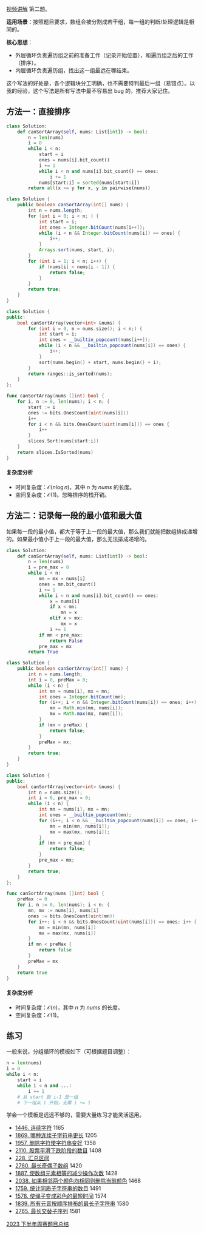 [视频讲解](https://www.bilibili.com/video/BV1oV411D7gB/) 第二题。

**适用场景**：按照题目要求，数组会被分割成若干组，每一组的判断/处理逻辑是相同的。

**核心思想**：

- 外层循环负责遍历组之前的准备工作（记录开始位置），和遍历组之后的工作（排序）。
- 内层循环负责遍历组，找出这一组最远在哪结束。

这个写法的好处是，各个逻辑块分工明确，也不需要特判最后一组（易错点）。以我的经验，这个写法是所有写法中最不容易出 bug 的，推荐大家记住。

## 方法一：直接排序

```py [sol-Python3]
class Solution:
    def canSortArray(self, nums: List[int]) -> bool:
        n = len(nums)
        i = 0
        while i < n:
            start = i
            ones = nums[i].bit_count()
            i += 1
            while i < n and nums[i].bit_count() == ones:
                i += 1
            nums[start:i] = sorted(nums[start:i])
        return all(x <= y for x, y in pairwise(nums))
```

```java [sol-Java]
class Solution {
    public boolean canSortArray(int[] nums) {
        int n = nums.length;
        for (int i = 0; i < n; ) {
            int start = i;
            int ones = Integer.bitCount(nums[i++]);
            while (i < n && Integer.bitCount(nums[i]) == ones) {
                i++;
            }
            Arrays.sort(nums, start, i);
        }
        for (int i = 1; i < n; i++) {
            if (nums[i] < nums[i - 1]) {
                return false;
            }
        }
        return true;
    }
}
```

```cpp [sol-C++]
class Solution {
public:
    bool canSortArray(vector<int> &nums) {
        for (int i = 0, n = nums.size(); i < n;) {
            int start = i;
            int ones = __builtin_popcount(nums[i++]);
            while (i < n && __builtin_popcount(nums[i]) == ones) {
                i++;
            }
            sort(nums.begin() + start, nums.begin() + i);
        }
        return ranges::is_sorted(nums);
    }
};
```

```go [sol-Go]
func canSortArray(nums []int) bool {
	for i, n := 0, len(nums); i < n; {
		start := i
		ones := bits.OnesCount(uint(nums[i]))
		i++
		for i < n && bits.OnesCount(uint(nums[i])) == ones {
			i++
		}
		slices.Sort(nums[start:i])
	}
	return slices.IsSorted(nums)
}
```

#### 复杂度分析

- 时间复杂度：$\mathcal{O}(n\log n)$，其中 $n$ 为 $\textit{nums}$ 的长度。
- 空间复杂度：$\mathcal{O}(1)$。忽略排序的栈开销。

## 方法二：记录每一段的最小值和最大值

如果每一段的最小值，都大于等于上一段的最大值，那么我们就能把数组排成递增的。如果最小值小于上一段的最大值，那么无法排成递增的。

```py [sol-Python3]
class Solution:
    def canSortArray(self, nums: List[int]) -> bool:
        n = len(nums)
        i = pre_max = 0
        while i < n:
            mn = mx = nums[i]
            ones = mn.bit_count()
            i += 1
            while i < n and nums[i].bit_count() == ones:
                x = nums[i]
                if x < mn:
                    mn = x
                elif x > mx:
                    mx = x
                i += 1
            if mn < pre_max:
                return False
            pre_max = mx
        return True
```

```java [sol-Java]
class Solution {
    public boolean canSortArray(int[] nums) {
        int n = nums.length;
        int i = 0, preMax = 0;
        while (i < n) {
            int mn = nums[i], mx = mn;
            int ones = Integer.bitCount(mn);
            for (i++; i < n && Integer.bitCount(nums[i]) == ones; i++) {
                mn = Math.min(mn, nums[i]);
                mx = Math.max(mx, nums[i]);
            }
            if (mn < preMax) {
                return false;
            }
            preMax = mx;
        }
        return true;
    }
}
```

```cpp [sol-C++]
class Solution {
public:
    bool canSortArray(vector<int> &nums) {
        int n = nums.size();
        int i = 0, pre_max = 0;
        while (i < n) {
            int mn = nums[i], mx = mn;
            int ones = __builtin_popcount(mn);
            for (i++; i < n && __builtin_popcount(nums[i]) == ones; i++) {
                mn = min(mn, nums[i]);
                mx = max(mx, nums[i]);
            }
            if (mn < pre_max) {
                return false;
            }
            pre_max = mx;
        }
        return true;
    }
};
```

```go [sol-Go]
func canSortArray(nums []int) bool {
	preMax := 0
	for i, n := 0, len(nums); i < n; {
		mn, mx := nums[i], nums[i]
		ones := bits.OnesCount(uint(mn))
		for i++; i < n && bits.OnesCount(uint(nums[i])) == ones; i++ {
			mn = min(mn, nums[i])
			mx = max(mx, nums[i])
		}
		if mn < preMax {
			return false
		}
		preMax = mx
	}
	return true
}
```

#### 复杂度分析

- 时间复杂度：$\mathcal{O}(n)$，其中 $n$ 为 $\textit{nums}$ 的长度。
- 空间复杂度：$\mathcal{O}(1)$。

## 练习

一般来说，分组循环的模板如下（可根据题目调整）：

```py
n = len(nums)
i = 0
while i < n:
    start = i
    while i < n and ...:
        i += 1
    # 从 start 到 i-1 是一组
    # 下一组从 i 开始，无需 i += 1
```

学会一个模板是远远不够的，需要大量练习才能灵活运用。

- [1446. 连续字符](https://leetcode.cn/problems/consecutive-characters/) 1165
- [1869. 哪种连续子字符串更长](https://leetcode.cn/problems/longer-contiguous-segments-of-ones-than-zeros/) 1205
- [1957. 删除字符使字符串变好](https://leetcode.cn/problems/delete-characters-to-make-fancy-string/) 1358
- [2110. 股票平滑下跌阶段的数目](https://leetcode.cn/problems/number-of-smooth-descent-periods-of-a-stock/) 1408
- [228. 汇总区间](https://leetcode.cn/problems/summary-ranges/)
- [2760. 最长奇偶子数组](https://leetcode.cn/problems/longest-even-odd-subarray-with-threshold/) 1420
- [1887. 使数组元素相等的减少操作次数](https://leetcode.cn/problems/reduction-operations-to-make-the-array-elements-equal/) 1428
- [2038. 如果相邻两个颜色均相同则删除当前颜色](https://leetcode.cn/problems/remove-colored-pieces-if-both-neighbors-are-the-same-color/) 1468
- [1759. 统计同质子字符串的数目](https://leetcode.cn/problems/count-number-of-homogenous-substrings/) 1491
- [1578. 使绳子变成彩色的最短时间](https://leetcode.cn/problems/minimum-time-to-make-rope-colorful/) 1574
- [1839. 所有元音按顺序排布的最长子字符串](https://leetcode.cn/problems/longest-substring-of-all-vowels-in-order/) 1580
- [2765. 最长交替子序列](https://leetcode.cn/problems/longest-alternating-subarray/) 1581

[2023 下半年周赛题目总结](https://leetcode.cn/circle/discuss/lUu0KB/)
